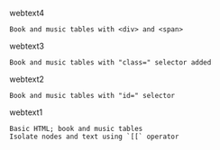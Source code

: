 
webtext4

    Book and music tables with <div> and <span>

webtext3

    Book and music tables with "class=" selector added

webtext2

    Book and music tables with "id=" selector

webtext1

    Basic HTML; book and music tables
    Isolate nodes and text using `[[` operator